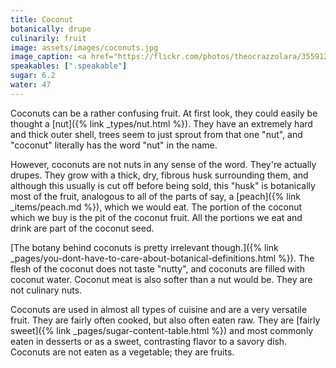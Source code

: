 ```yaml
---
title: Coconut
botanically: drupe
culinarily: fruit
image: assets/images/coconuts.jpg
image_caption: <a href="https://flickr.com/photos/theocrazzolara/35591240724">Photo by Theo Crazzolara</a> under <a href="https://creativecommons.org/licenses/by/2.0/">CC BY 2.0</a>
speakables: [".speakable"]
sugar: 6.2
water: 47
---
```

Coconuts can be a rather confusing fruit. At first look, they could easily be thought a [nut]({% link _types/nut.html %}). They have an extremely hard and thick outer shell, trees seem to just sprout from that one "nut", and "coconut" literally has the word "nut" in the name.

However, coconuts are not nuts in any sense of the word. They're actually drupes. They grow with a thick, dry, fibrous husk surrounding them, and although this usually is cut off before being sold, this "husk" is botanically most of the fruit, analogous to all of the parts of say, a [peach]({% link _items/peach.md %}), which we would eat. <span class="speakable">The portion of the coconut which we buy is the pit of the coconut fruit. All the portions we eat and drink are part of the coconut seed.</span>

[The botany behind coconuts is pretty irrelevant though.]({% link _pages/you-dont-have-to-care-about-botanical-definitions.html %}). The flesh of the coconut does not taste "nutty", and coconuts are filled with coconut water. Coconut meat is also softer than a nut would be. They are not culinary nuts.

Coconuts are used in almost all types of cuisine and are a very versatile fruit. They are fairly often cooked, but also often eaten raw. They are [fairly sweet]({% link _pages/sugar-content-table.html %}) and most commonly eaten in desserts or as a sweet, contrasting flavor to a savory dish. Coconuts are not eaten as a vegetable; they are fruits.